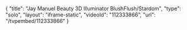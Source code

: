 {
    "title": "Jay Manuel Beauty 3D Illuminator   BlushFlush\/Stardom",
    "type": "solo",
    "layout": "iframe-static",
    "videoId": "112333866",
    "url": "\/tvpembed\/112333866"
}